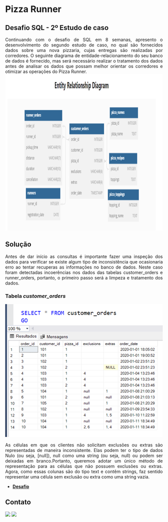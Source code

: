 # Pizza Runner
## Desafio SQL - 2º Estudo de caso
<p align="justify">
  Continuando com o desafio de SQL em 8 semanas, apresento o desenvolvimento do segundo estudo de caso, no qual são fornecidos dados sobre uma nova pizzaria, cujas entregas são realizadas por corredores.
  O seguinte diagrama de entidade-relacionamento do seu banco de dados é fornecido, mas será necessário realizar o tratamento dos dados antes de analisar os dados que possam melhor orientar os  corredores e otimizar as operações do Pizza Runner.<br>
   <img src="diagrama_entidades.png" height=500px> <br>
</p>

## Solução
<p align="justify">
  Antes de dar início as consultas é importante fazer uma inspeção dos dados para verificar se existe algum tipo de inconsistência que ocasionaria erro ao tentar recuperas as informações no banco de dados. Neste caso foram detectadas incoerências nos dados das tabelas customer_orders e runner_orders, portanto, o primeiro passo será a limpeza e tratamento dos dados.</p>

### Tabela <i>customer_orders</i>
  <img src="imagens/table_customer_orders.png">
<p align="justify">
  As células em que os clientes não solicitam exclusões ou extras são representadas de maneira inconsistente. Elas podem ter o tipo de dados Nulo (ou seja, [null]), null como uma string (ou seja, null) ou podem ser deixadas em branco.Portanto, queremos adotar um único método de representação para as células que não possuem exclusões ou extras. Agora, como essas colunas são do tipo text e contêm strings, faz sentido representar uma célula sem exclusão ou extra como uma string vazia. </p>


* **[Desafio](https://8weeksqlchallenge.com/case-study-2/)**


## Contato
<div>
  <a href="https://www.linkedin.com/in/nadinne-cavalcante/" target="_blank"><img src="https://img.shields.io/badge/-LinkedIn-%230077B5?style=for-the-badge&logo=linkedin&logoColor=white" target="_blank"></a>
  <a href="mailto:nadinnecavalcantesilva@gmail.com"><img src="https://img.shields.io/badge/-Gmail-%23333?style=for-the-badge&logo=gmail&logoColor=white" target="_blank"></a>
</div>
